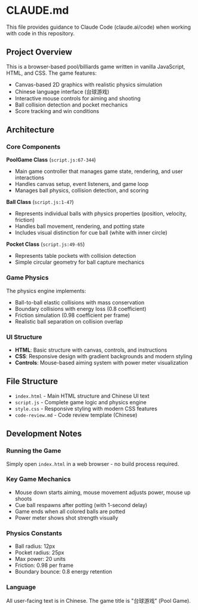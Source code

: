 # CLAUDE.md

This file provides guidance to Claude Code (claude.ai/code) when working with code in this repository.

## Project Overview

This is a browser-based pool/billiards game written in vanilla JavaScript, HTML, and CSS. The game features:
- Canvas-based 2D graphics with realistic physics simulation
- Chinese language interface (台球游戏)
- Interactive mouse controls for aiming and shooting
- Ball collision detection and pocket mechanics
- Score tracking and win conditions

## Architecture

### Core Components

**PoolGame Class** (`script.js:67-344`)
- Main game controller that manages game state, rendering, and user interactions
- Handles canvas setup, event listeners, and game loop
- Manages ball physics, collision detection, and scoring

**Ball Class** (`script.js:1-47`)
- Represents individual balls with physics properties (position, velocity, friction)
- Handles ball movement, rendering, and potting state
- Includes visual distinction for cue ball (white with inner circle)

**Pocket Class** (`script.js:49-65`)
- Represents table pockets with collision detection
- Simple circular geometry for ball capture mechanics

### Game Physics

The physics engine implements:
- Ball-to-ball elastic collisions with mass conservation
- Boundary collisions with energy loss (0.8 coefficient)
- Friction simulation (0.98 coefficient per frame)
- Realistic ball separation on collision overlap

### UI Structure

- **HTML**: Basic structure with canvas, controls, and instructions
- **CSS**: Responsive design with gradient backgrounds and modern styling
- **Controls**: Mouse-based aiming system with power meter visualization

## File Structure

- `index.html` - Main HTML structure and Chinese UI text
- `script.js` - Complete game logic and physics engine
- `style.css` - Responsive styling with modern CSS features
- `code-review.md` - Code review template (Chinese)

## Development Notes

### Running the Game
Simply open `index.html` in a web browser - no build process required.

### Key Game Mechanics
- Mouse down starts aiming, mouse movement adjusts power, mouse up shoots
- Cue ball respawns after potting (with 1-second delay)
- Game ends when all colored balls are potted
- Power meter shows shot strength visually

### Physics Constants
- Ball radius: 12px
- Pocket radius: 25px
- Max power: 20 units
- Friction: 0.98 per frame
- Boundary bounce: 0.8 energy retention

### Language
All user-facing text is in Chinese. The game title is "台球游戏" (Pool Game).